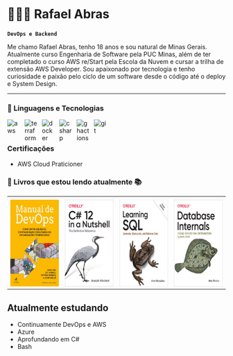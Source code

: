 # 👩🏻‍💻 Rafael Abras

**`DevOps e Backend`**

Me chamo Rafael Abras, tenho 18 anos e sou natural de Minas Gerais. Atualmente curso Engenharia de Software pela PUC Minas, além de ter completado o curso AWS re/Start pela Escola da Nuvem e cursar a trilha de extensão AWS Developer. Sou apaixonado por tecnologia e tenho curiosidade e paixão pelo ciclo de um software desde o código até o deploy e System Design.


---

### 🤖 Linguagens e Tecnologias

<img 
    align="left" 
    alt="aws"
    title="aws" 
    width="30px" 
    style="padding-right: 10px;" 
    src="https://cdn.jsdelivr.net/gh/devicons/devicon@latest/icons/amazonwebservices/amazonwebservices-plain-wordmark.svg" 
/>
<img 
    align="left" 
    alt="terraform" 
    title="terraform"
    width="30px" 
    style="padding-right: 10px;" 
    src="https://cdn.jsdelivr.net/gh/devicons/devicon@latest/icons/terraform/terraform-original.svg" 
/>
<img 
    align="left" 
    alt="docker" 
    title="docker"
    width="30px" 
    style="padding-right: 10px;" 
    src="https://cdn.jsdelivr.net/gh/devicons/devicon@latest/icons/docker/docker-original-wordmark.svg" 
/>
<img 
    align="left" 
    alt="csharp"
    title="csharp" 
    width="30px" 
    style="padding-right: 10px;" 
    src="https://cdn.jsdelivr.net/gh/devicons/devicon@latest/icons/csharp/csharp-original.svg" 
/>
<img 
    align="left" 
    alt="ghactions" 
    title="ghactions"
    width="30px" 
    style="padding-right: 10px;" 
    src="https://cdn.jsdelivr.net/gh/devicons/devicon@latest/icons/githubactions/githubactions-plain-wordmark.svg" 
/>
<img 
    align="left" 
    alt="git" 
    title="git"
    width="30px" 
    style="padding-right: 10px;" 
    src="https://cdn.jsdelivr.net/gh/devicons/devicon@latest/icons/git/git-original.svg" 
/>

<br/>
<br/>

### Certificações

- AWS Cloud Praticioner

### 📖 Livros que estou lendo atualmente 📚

<div align="center">
<table>
<tr>
<td align="center" colspan="5"></td>
</tr>
<tr>
<td>
<img width="150" height="200" src="imgs/61uelQAJ1SL.jpg"/>
</td>
<td>
<img width="150" height="200" src="imgs/learning.oreilly.jpg"/>
</td>
    <td>
<img width="150" height="200" src="imgs/sql_oreilly.jpg"/>
</td>
    <td>
<img width="150" height="200" src="imgs/db_internals_oreilly.jpg"/>
</td>
</table>
</div>

## Atualmente estudando
 - Continuamente DevOps e AWS
 - Azure
 - Aprofundando em C#
 - Bash

